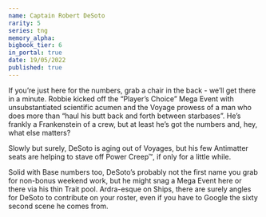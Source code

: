 ```yaml
---
name: Captain Robert DeSoto
rarity: 5
series: tng
memory_alpha:
bigbook_tier: 6
in_portal: true
date: 19/05/2022
published: true
---
```


If you’re just here for the numbers, grab a chair in the back - we’ll get there in a minute. Robbie kicked off the “Player’s Choice” Mega Event with unsubstantiated scientific acumen and the Voyage prowess of a man who does more than “haul his butt back and forth between starbases”. He’s frankly a Frankenstein of a crew, but at least he’s got the numbers and, hey, what else matters?

Slowly but surely, DeSoto is aging out of Voyages, but his few Antimatter seats are helping to stave off Power Creep™, if only for a little while.

Solid with Base numbers too, DeSoto’s probably not the first name you grab for non-bonus weekend work, but he might snag a Mega Event here or there via his thin Trait pool. Ardra-esque on Ships, there are surely angles for DeSoto to contribute on your roster, even if you have to Google the sixty second scene he comes from.

